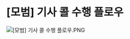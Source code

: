 # [모범] 기사 콜 수행 플로우

![[모범] 기사 콜 수행 플로우.PNG](https://kakaomobilitysupport.zendesk.com/hc/article_attachments/29093801974681)